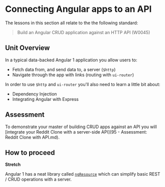 # Connecting Angular apps to an API

The lessons in this section all relate to the the following standard:

> Build an Angular CRUD application against an HTTP API (W0045)

## Unit Overview

In a typical data-backed Angular 1 application you allow users to:

- Fetch data from, and send data to, a server (`$http`)
- Navigate through the app with links (routing with `ui-router`)

In order to use `$http` and `ui-router` you'll also need to learn a little bit about:

- Dependency Injection
- Integrating Angular with Express

## Assessment

To demonstrate your master of building CRUD apps against an API you will [integrate your Reddit Clone with a server-side API](95 - Assessment: Reddit Clone with API.md).

## How to proceed

**Stretch**

Angular 1 has a neat library called [`ngResource`](https://docs.angularjs.org/api/ngResource) which can simplify basic REST / CRUD operations with a server.
